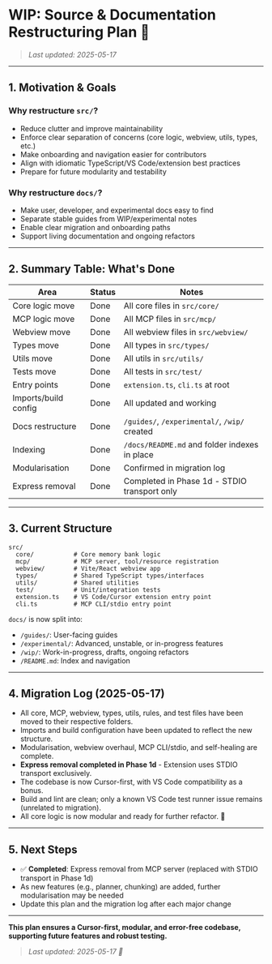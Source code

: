 # WIP: Source & Documentation Restructuring Plan 🐹

> _Last updated: 2025-05-17_

---

## 1. Motivation & Goals

### Why restructure `src/`?

- Reduce clutter and improve maintainability
- Enforce clear separation of concerns (core logic, webview, utils, types, etc.)
- Make onboarding and navigation easier for contributors
- Align with idiomatic TypeScript/VS Code/extension best practices
- Prepare for future modularity and testability

### Why restructure `docs/`?

- Make user, developer, and experimental docs easy to find
- Separate stable guides from WIP/experimental notes
- Enable clear migration and onboarding paths
- Support living documentation and ongoing refactors

---

## 2. Summary Table: What's Done

| Area                 | Status      | Notes                                         |
| -------------------- | ----------- | --------------------------------------------- |
| Core logic move      | Done        | All core files in `src/core/`                 |
| MCP logic move       | Done        | All MCP files in `src/mcp/`                   |
| Webview move         | Done        | All webview files in `src/webview/`           |
| Types move           | Done        | All types in `src/types/`                     |
| Utils move           | Done        | All utils in `src/utils/`                     |
| Tests move           | Done        | All tests in `src/test/`                      |
| Entry points         | Done        | `extension.ts`, `cli.ts` at root              |
| Imports/build config | Done        | All updated and working                       |
| Docs restructure     | Done        | `/guides/`, `/experimental/`, `/wip/` created |
| Indexing             | Done        | `/docs/README.md` and folder indexes in place |
| Modularisation       | Done        | Confirmed in migration log                    |
| Express removal      | Done        | Completed in Phase 1d - STDIO transport only |

---

## 3. Current Structure

```text
src/
  core/           # Core memory bank logic
  mcp/            # MCP server, tool/resource registration
  webview/        # Vite/React webview app
  types/          # Shared TypeScript types/interfaces
  utils/          # Shared utilities
  test/           # Unit/integration tests
  extension.ts    # VS Code/Cursor extension entry point
  cli.ts          # MCP CLI/stdio entry point
```

`docs/` is now split into:

- `/guides/`: User-facing guides
- `/experimental/`: Advanced, unstable, or in-progress features
- `/wip/`: Work-in-progress, drafts, ongoing refactors
- `/README.md`: Index and navigation

---

## 4. Migration Log (2025-05-17)

- All core, MCP, webview, types, utils, rules, and test files have been moved to their respective folders.
- Imports and build configuration have been updated to reflect the new structure.
- Modularisation, webview overhaul, MCP CLI/stdio, and self-healing are complete.
- **Express removal completed in Phase 1d** - Extension uses STDIO transport exclusively.
- The codebase is now Cursor-first, with VS Code compatibility as a bonus.
- Build and lint are clean; only a known VS Code test runner issue remains (unrelated to migration).
- All core logic is now modular and ready for further refactor. 🐹

---

## 5. Next Steps

- ✅ **Completed**: Express removal from MCP server (replaced with STDIO transport in Phase 1d)
- As new features (e.g., planner, chunking) are added, further modularisation may be needed
- Update this plan and the migration log after each major change

---

**This plan ensures a Cursor-first, modular, and error-free codebase, supporting future features and robust testing.**

> _Last updated: 2025-05-17 🐹_
